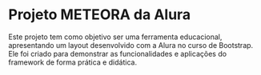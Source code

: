 <h1>Projeto METEORA da Alura</h1> 
<p> Este projeto tem como objetivo ser uma ferramenta educacional, apresentando um layout desenvolvido com a Alura no curso de Bootstrap. Ele foi criado para demonstrar as funcionalidades e aplicações do framework de forma prática e didática. </p>